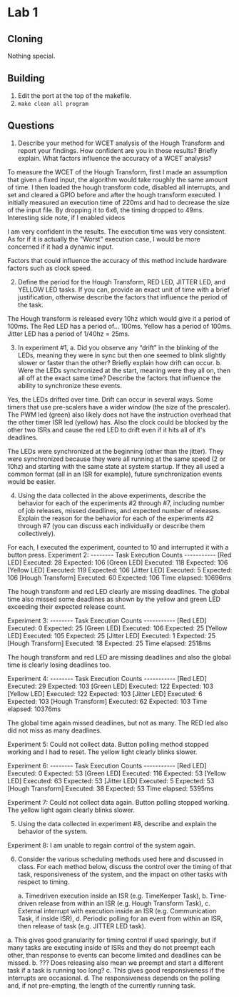 # Lab 1

## Cloning
Nothing special.

## Building
1. Edit the port at the top of the makefile.
2. `make clean all program`

## Questions
1. Describe your method for WCET analysis of the Hough Transform and report
   your findings. How confident are you in those results? Briefly explain.
   What factors influence the accuracy of a WCET analysis?

To measure the WCET of the Hough Transform, first I made an assumption that given
a fixed input, the algorithm would take roughly the same amount of time. I then
loaded the hough transform code, disabled all interrupts, and set and cleared a
GPIO before and after the hough transform executed. I initially measured an
execution time of 220ms and had to decrease the size of the input file. By
dropping it to 6x6, the timing dropped to 49ms. Interesting side note, if I
enabled videos

I am very confident in the results. The execution time was very consistent. As
for if it is actually the "Worst" execution case, I would be more concerned if
it had a dynamic input.

Factors that could influence the accuracy of this method include hardware
factors such as clock speed.

2. Define the period for the Hough Transform, RED LED, JITTER LED, and YELLOW
   LED tasks. If you can, provide an exact unit of time with a brief
   justification, otherwise describe the factors that influence the period of
   the task.

The Hough transform is released every 10hz which would give it a period of
100ms.
The Red LED has a period of... 100ms.
Yellow has a period of 100ms.
Jitter LED has a period of 1/40hz = 25ms.

3. In experiment #1,
   a. Did you observe any “drift” in the blinking of the LEDs, meaning they
      were in sync but then one seemed to blink slightly slower or faster than
      the other? Briefly explain how drift can occur.
   b. Were the LEDs synchronized at the start, meaning were they all on, then
      all off at the exact same time? Describe the factors that influence the
      ability to synchronize these events.

Yes, the LEDs drifted over time. Drift can occur in several ways. Some timers
that use pre-scalers have a wider window (the size of the prescaler). The PWM
led (green) also likely does not have the instruction overhead that the other
timer ISR led (yellow) has. Also the clock could be blocked by the other two
ISRs and cause the red LED to drift even if it hits all of it's deadlines.

The LEDs were synchronized at the beginning (other than the jitter). They were
synchronized because they were all running at the same speed (2 or 10hz) and
starting with the same state at system startup. If they all used a common format
(all in an ISR for example), future synchronization events would be easier.

4. Using the data collected in the above experiments, describe the behavior
   for each of the experiments #2 through #7, including number of job releases,
   missed deadlines, and expected number of releases. Explain the reason for
   the behavior for each of the experiments #2 through #7 (you can discuss each
   individually or describe them collectively).

For each, I executed the experiment, counted to 10 and interrupted it with a button press.
Experiment 2:
-------- Task Execution Counts -----------
[Red LED]       Executed: 28    Expected: 106
[Green LED]     Executed: 118   Expected: 106
[Yellow LED]    Executed: 119   Expected: 106
[Jitter LED]    Executed: 5     Expected: 106
[Hough Transform]       Executed: 60    Expected: 106
Time elapsed: 10696ms

The hough transform and red LED clearly are missing deadlines. The global time also missed some deadlines as shown by the yellow and green LED exceeding their expected release count.

Experiment 3:
-------- Task Execution Counts -----------
[Red LED]       Executed: 0     Expected: 25
[Green LED]     Executed: 106   Expected: 25
[Yellow LED]    Executed: 105   Expected: 25
[Jitter LED]    Executed: 1     Expected: 25
[Hough Transform]       Executed: 18    Expected: 25
Time elapsed: 2518ms

The hough transform and red LED are missing deadlines and also the global time is clearly losing deadlines too.

Experiment 4:
-------- Task Execution Counts -----------
[Red LED]       Executed: 29    Expected: 103
[Green LED]     Executed: 122   Expected: 103
[Yellow LED]    Executed: 122   Expected: 103
[Jitter LED]    Executed: 6     Expected: 103
[Hough Transform]       Executed: 62    Expected: 103
Time elapsed: 10376ms

The global time again missed deadlines, but not as many. The RED led also did not miss as many deadlines.

Experiment 5:
 Could not collect data. Button polling method stopped working and I had to reset. The yellow light clearly blinks slower.

Experiment 6:
-------- Task Execution Counts -----------
[Red LED]       Executed: 0     Expected: 53
[Green LED]     Executed: 116   Expected: 53
[Yellow LED]    Executed: 63    Expected: 53
[Jitter LED]    Executed: 5     Expected: 53
[Hough Transform]       Executed: 38    Expected: 53
Time elapsed: 5395ms


Experiment 7:
 Could not collect data again. Button polling stopped working. The yellow light again clearly blinks slower.

5. Using the data collected in experiment #8, describe and explain the
   behavior of the system.

Experiment 8: I am unable to regain control of the system again.


6. Consider the various scheduling methods used here and discussed in class.
   For each method below, discuss the control over the timing of that task,
   responsiveness of the system, and the impact on other tasks with respect to
   timing.

   a. Time­driven execution inside an ISR (e.g. Time­Keeper Task),
   b. Time­driven release from within an ISR (e.g. Hough Transform Task),
   c. External interrupt with execution inside an ISR (e.g. Communication Task, if inside ISR),
   d. Periodic polling for an event from within an ISR, then release of task (e.g. JITTER LED task).

a. This gives good granularity for timing control if used sparingly, but if many
   tasks are executing inside of ISRs and they do not preempt each other, than
   response to events can become limited and deadlines can be missed.
b. ??? Does releasing also mean we preempt and start a different task if a task
   is running too long?
c. This gives good responsiveness if the interrupts are occasional.
d. The responsiveness depends on the polling and, if not pre-empting, the length
   of the currently running task.
